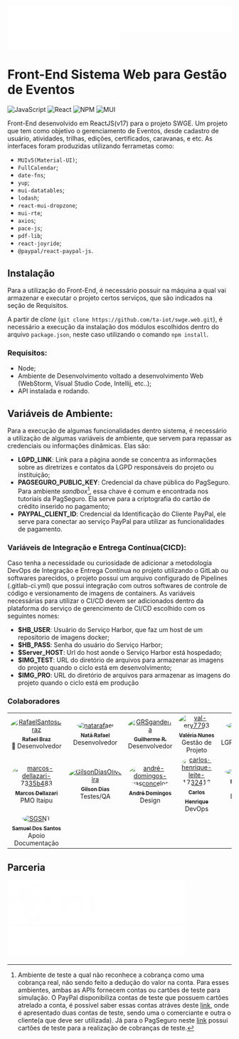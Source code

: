 <div style="width:100%; display: flex; flex-direction: row; justify-content: center;">
  <picture>
    <img align="center" src="/metrics.plugin.licenses.svg" alt="Licenças">
  </picture>
  <a target="_blank" href="https://github.com/ta-iot/swge.api">
    <img align="center" src="/metrics.plugin.repositories.svg" alt="Repositórios Vinculados">
  </a>
</div>
 
# __Front-End Sistema Web para Gestão de Eventos__
![JavaScript](https://img.shields.io/badge/javascript-%23323330.svg?style=for-the-badge&logo=javascript&logoColor=%23F7DF1E)
![React](https://img.shields.io/badge/react-%2320232a.svg?style=for-the-badge&logo=react&logoColor=%2361DAFB)
![NPM](https://img.shields.io/badge/NPM-%23000000.svg?style=for-the-badge&logo=npm&logoColor=white)
![MUI](https://img.shields.io/badge/MUI-%230081CB.svg?style=for-the-badge&logo=mui&logoColor=white)

Front-End desenvolvido em ReactJS(v17) para o projeto SWGE. Um projeto que tem como objetivo o gerenciamento de Eventos, desde cadastro de usuário, atividades, trilhas, edições, certificados, caravanas, e etc. As interfaces foram produzidas utilizando ferrametas como:
- `MUIv5(Material-UI)`;
- `FullCalendar`;
- `date-fns`;
- `yup`;
- `mui-datatables`;
- `lodash`;
- `react-mui-dropzone`;
- `mui-rte`;
- `axios`;
- `pace-js`;
- `pdf-lib`;
- `react-joyride`;
- `@paypal/react-paypal-js`.

## __Instalação__
Para a utilização do Front-End, é necessário possuir na máquina a qual vai armazenar e executar o projeto certos serviços, que são indicados na seção de Requisitos.

A partir de *clone* (`git clone https://github.com/ta-iot/swge.web.git`), é necessário a execução da instalação dos módulos escolhidos dentro do arquivo `package.json`, neste caso utilizando o comando `npm install`. 

### __Requisitos:__

- Node;
- Ambiente de Desenvolvimento voltado a desenvolvimento Web (WebStorm, Visual Studio Code, Intellij, etc..);
- API instalada e rodando.

## __Variáveis de Ambiente:__
Para a execução de algumas funcionalidades dentro sistema, é necessário a utilização de algumas variáveis de ambiente, que servem para repassar as credenciais ou informações dinâmicas. Elas são:
- __LGPD_LINK__: Link para a página aonde se concentra as informações sobre as diretrizes e contatos da LGPD responsáveis do projeto ou instituição;
- __PAGSEGURO_PUBLIC_KEY__: Credencial da chave pública do PagSeguro. Para ambiente *sandbox*[^1], essa chave é comum e encontrada nos tutoriais da PagSeguro. Ela serve para a criptografia do cartão de crédito inserido no pagamento;
- __PAYPAL_CLIENT_ID__: Credencial da Identificação do Cliente PayPal, ele serve para conectar ao serviço PayPal para utilizar as funcionalidades de pagamento.

### __Variáveis de Integração e Entrega Contínua(CICD)__:
Caso tenha a necessidade ou curiosidade de adicionar a metodologia DevOps de Integração e Entrega Contínua no projeto utilizando o GitLab ou softwares parecidos, o projeto possui um arquivo configurado de Pipelines (.gitlab-ci.yml) que possui integração com outros softwares de controle de código e versionamento de imagens de containers. As variáveis necessárias para utilizar o CI/CD devem ser adicionados dentro da plataforma do serviço de gerencimento de CI/CD escolhido com os seguintes nomes: 
- __$HB_USER__: Usuário do Serviço Harbor, que faz um host de um repositorio de imagens docker;
- __$HB_PASS__: Senha do usuário do Serviço Harbor;
- __$Server_HOST__: Url do host aonde o Serviço Harbor está hospedado;
- __$IMG_TEST__: URL do diretório de arquivos para armazenar as imagens do projeto quando o ciclo está em desenvolvimento;
- __$IMG_PRO__: URL do diretório de arquivos para armazenar as imagens do projeto quando o ciclo está em produção

###  Colaboradores  ###
<!-- ALL-CONTRIBUTORS-LIST:START -->
<!-- prettier-ignore-start -->
<!-- markdownlint-disable -->
<table>
  <tbody>
    <tr>
      <td align="center"><a href="https://github.com/RafaelSantosBraz"><img src="https://avatars.githubusercontent.com/u/20260521?v=4?s=100" width="100px;" alt="RafaelSantosBraz" style="border-radius: 50%"/><br /><sub><b>Rafael Braz</b></sub></a><br /><span style="font-size: 14px;">&#127775; Desenvolvedor</span></td>
      <td align="center"><a href="https://github.com/natarafael"><img src="https://avatars.githubusercontent.com/u/52220532?v=4?s=100" width="100px;" alt="natarafael"  style="border-radius: 50%"/><br /><sub><b>Natã Rafael</b></sub></a><br /><span style="font-size: 14px;">Desenvolvedor</span></td>
      <td align="center"><a href="https://github.com/GRSganderla"><img src="https://avatars.githubusercontent.com/u/37743155?v=4?s=100" width="100px;" alt="GRSganderla"  style="border-radius: 50%"/><br /><sub><b>Guilherme R.</b></sub></a><br /><span style="font-size: 14px;">Desenvolvedor</span></td>
      <td align="center"><a href="https://github.com/val-ery7793"><img src="https://avatars.githubusercontent.com/u/30504079?v=4?s=100" width="100px;" alt="val-ery7793"  style="border-radius: 50%"/><br /><sub><b>Valéria Nunes</b></sub></a><br /><span style="font-size: 14px;">Gestão de Projeto</span></td>
      <td align="center"><a href="https://github.com/TheodoroFelipe"><img src="https://avatars.githubusercontent.com/u/109289048?v=4?s=100" width="100px;" alt="TheodoroFelipe"  style="border-radius: 50%"/><br /><sub><b>Felipe Theodoro</b></sub></a><br /><span style="font-size: 14px;">LGPD/Documentação</span></td>
    </tr>
    <tr>
      <td align="center"><a href="https://www.linkedin.com/in/marcos-dellazari-7335b483/"><img src="https://media.licdn.com/dms/image/C4E03AQEGpHdT-Qg_EA/profile-displayphoto-shrink_200_200/0/1516893619771?e=1679529600&v=beta&t=T9Q-5XDHrDX4LC89aS5by0j9sn3Xc3bUIAfyXLLFASc" width="100px;" alt="marcos-dellazari-7335b483"  style="border-radius: 50%"/><br /><sub><b>Marcos Dellazari</b></sub></a><br /><span style="font-size: 14px;">PMO Itaipu</span></td>
      <td align="center"><a href="https://www.linkedin.com/in/gilson-dias-de-oliveira-550900220/"><img src="https://avatars.githubusercontent.com/u/108937049?v=4?s=100" width="100px;" alt="GilsonDiasOliveira"  style="border-radius: 50%"/><br /><sub><b>Gilson Dias</b></sub></a><br /><span style="font-size: 14px;">Testes/QA</span></td>
      <td align="center"><a href="https://www.linkedin.com/in/andr%C3%A9-domingos-vasconcelos/"><img src="https://media.licdn.com/dms/image/C5603AQFPYVvwxHuwgA/profile-displayphoto-shrink_200_200/0/1554317112258?e=1679529600&v=beta&t=bI2RHBs8sr67z1GNzA1LCej2oI_-WBJRmit-JxqNrGs" width="100px;" alt="andré-domingos-vasconcelos"  style="border-radius: 50%"/><br /><sub><b>André Domingos</b></sub></a><br /><span style="font-size: 14px;">Design</span></td>
      <td align="center"><a href="https://www.linkedin.com/in/carlos-henrique-leite-217324135/"><img src="https://media.licdn.com/dms/image/C4E03AQHFO2tjH8MwWw/profile-displayphoto-shrink_200_200/0/1540945406159?e=1679529600&v=beta&t=1tmx703CDUdkO8yRyYqbx9WowoB3p1rhjMGKCKAXa7k" width="100px;" alt="carlos-henrique-leite-217324135"  style="border-radius: 50%"/><br /><sub><b>Carlos Henrique</b></sub></a><br /><span style="font-size: 14px;">DevOps</span></td>
      <td align="center"><a href="https://www.linkedin.com/in/mateusschindler"><img src="https://media.licdn.com/dms/image/C4D03AQHuTy6xiXHpag/profile-displayphoto-shrink_200_200/0/1578070070592?e=1679529600&v=beta&t=j6gje_Nj1PcepHD09B6SRVKQtzYUX1CPmIz6-YazwaY" width="100px;" alt="mateusschindler"  style="border-radius: 50%"/><br /><sub><b>Mateus Schindler</b></sub></a><br /><span style="font-size: 14px;">Apoio Documentação</span></td>
    </tr>
    <tr>
      <td align="center"><a href="https://github.com/SGSNT"><img src="https://avatars.githubusercontent.com/u/122492375?v=4?s=100" width="100px;" alt="SGSNT"  style="border-radius: 50%"/><br /><sub><b>Samuel Dos Santos</b></sub></a><br /><span style="font-size: 14px;">Apoio Documentação</span></td>
    </tr>
  </tbody>
</table>

<!-- markdownlint-restore -->
<!-- prettier-ignore-end -->

<!-- ALL-CONTRIBUTORS-LIST:END -->

## Parceria ##
<img src="/.github/logos/PTI-Logo.png" alt="PTI" width="400">

<img src="/.github/logos/IB-Logo.png" alt="IB"  width="400">

[^1]: Ambiente de teste a qual não reconhece a cobrança como uma cobrança real, não sendo feito a dedução do valor na conta. Para esses ambientes, ambas as APIs fornecem contas ou cartões de teste para simulação. O PayPal disponibiliza contas de teste que possuem cartões atrelado a conta, é possível saber essas contas atráves deste [link](https://developer.paypal.com/dashboard/accounts), onde é apresentado duas contas de teste, sendo uma o comerciante e outra o cliente(a que deve ser utilizada). Já para o PagSeguro neste [link](https://dev.pagseguro.uol.com.br/reference/testing-cards) possui cartões de teste para a realização de cobranças de teste.
[^2]: Ambiente de uso real, onde todas os valores das cobranças vão ser deduzidas da conta e colocadas na conta de recebimento.

